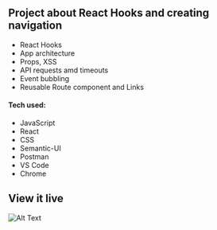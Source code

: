 ## Project about React Hooks and creating navigation


*  React Hooks
*  App architecture
*  Props, XSS
*  API requests amd timeouts
*  Event bubbling
*  Reusable Route component and Links



#### Tech used: 
- JavaScript
- React
- CSS
- Semantic-UI
- Postman
- VS Code
- Chrome


## View it live


![Alt Text](https://media.giphy.com/media/6heBQSjt2IoA8/giphy.gif)
